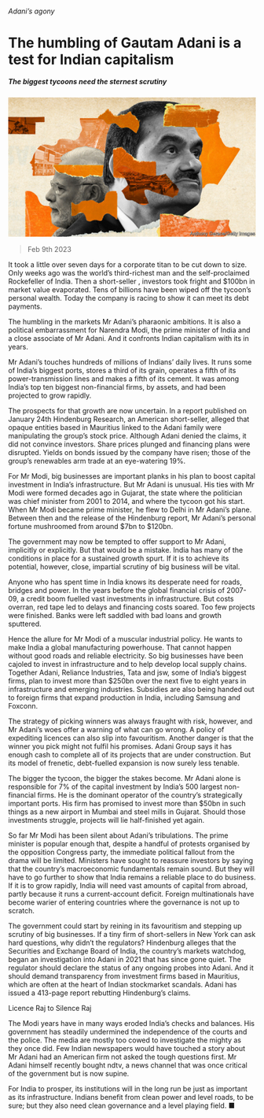 ###### Adani’s agony

# The humbling of Gautam Adani is a test for Indian capitalism 

##### The biggest tycoons need the sternest scrutiny 

![image](images/20230211_LDD002.jpg) 

> Feb 9th 2023 

It took a little over seven days for a corporate titan to be cut down to size. Only weeks ago  was the world’s third-richest man and the self-proclaimed Rockefeller of India. Then a short-seller , investors took fright and $100bn in market value evaporated. Tens of billions have been wiped off the tycoon’s personal wealth. Today the company is racing to show it can meet its debt payments. 

The humbling in the markets  Mr Adani’s pharaonic ambitions. It is also a political embarrassment for Narendra Modi, the prime minister of India and a close associate of Mr Adani. And it confronts Indian capitalism with its  in years. 

Mr Adani’s  touches hundreds of millions of Indians’ daily lives. It runs some of India’s biggest ports, stores a third of its grain, operates a fifth of its power-transmission lines and makes a fifth of its cement. It was among India’s top ten biggest non-financial firms, by assets, and had been projected to grow rapidly.

The prospects for that growth are now uncertain. In a report published on January 24th Hindenburg Research, an American short-seller, alleged that opaque entities based in Mauritius linked to the Adani family were manipulating the group’s stock price. Although Adani denied the claims, it did not convince investors. Share prices plunged and financing plans were disrupted. Yields on bonds issued by the company have risen; those of the group’s renewables arm trade at an eye-watering 19%.

For Mr Modi, big businesses are important planks in his plan to boost capital investment in India’s infrastructure. But Mr Adani is unusual. His ties with Mr Modi were formed decades ago in Gujarat, the state where the politician was chief minister from 2001 to 2014, and where the tycoon got his start. When Mr Modi became prime minister, he flew to Delhi in Mr Adani’s plane. Between then and the release of the Hindenburg report, Mr Adani’s personal fortune mushroomed from around $7bn to $120bn.

The government may now be tempted to offer support to Mr Adani, implicitly or explicitly. But that would be a mistake. India has many of the conditions in place for a sustained growth spurt. If it is to achieve its potential, however, close, impartial scrutiny of big business will be vital. 

Anyone who has spent time in India knows its desperate need for roads, bridges and power. In the years before the global financial crisis of 2007-09, a credit boom fuelled vast investments in infrastructure. But costs overran, red tape led to delays and financing costs soared. Too few projects were finished. Banks were left saddled with bad loans and growth sputtered. 

Hence the allure for Mr Modi of a muscular industrial policy. He wants to make India a global manufacturing powerhouse. That cannot happen without good roads and reliable electricity. So big businesses have been cajoled to invest in infrastructure and to help develop local supply chains. Together Adani, Reliance Industries, Tata and jsw, some of India’s biggest firms, plan to invest more than $250bn over the next five to eight years in infrastructure and emerging industries. Subsidies are also being handed out to foreign firms that expand production in India, including Samsung and Foxconn. 

The strategy of picking winners was always fraught with risk, however, and Mr Adani’s woes offer a warning of what can go wrong. A policy of expediting licences can also slip into favouritism. Another danger is that the winner you pick might not fulfil his promises. Adani Group says it has enough cash to complete all of its projects that are under construction. But its model of frenetic, debt-fuelled expansion is now surely less tenable. 

The bigger the tycoon, the bigger the stakes become. Mr Adani alone is responsible for 7% of the capital investment by India’s 500 largest non-financial firms. He is the dominant operator of the country’s strategically important ports. His firm has promised to invest more than $50bn in such things as a new airport in Mumbai and steel mills in Gujarat. Should those investments struggle, projects will lie half-finished yet again.

So far Mr Modi has been silent about Adani’s tribulations. The prime minister is popular enough that, despite a handful of protests organised by the opposition Congress party, the immediate political fallout from the drama will be limited. Ministers have sought to reassure investors by saying that the country’s macroeconomic fundamentals remain sound. But they will have to go further to show that India remains a reliable place to do business. If it is to grow rapidly, India will need vast amounts of capital from abroad, partly because it runs a current-account deficit. Foreign multinationals have become warier of entering countries where the governance is not up to scratch. 

The government could start by reining in its favouritism and stepping up scrutiny of big businesses. If a tiny firm of short-sellers in New York can ask hard questions, why didn’t the regulators? Hindenburg alleges that the Securities and Exchange Board of India, the country’s markets watchdog, began an investigation into Adani in 2021 that has since gone quiet. The regulator should declare the status of any ongoing probes into Adani. And it should demand transparency from investment firms based in Mauritius, which are often at the heart of Indian stockmarket scandals. Adani has issued a 413-page report rebutting Hindenburg’s claims.

Licence Raj to Silence Raj

The Modi years have in many ways eroded India’s checks and balances. His government has steadily undermined the independence of the courts and the police. The media are mostly too cowed to investigate the mighty as they once did. Few Indian newspapers would have touched a story about Mr Adani had an American firm not asked the tough questions first. Mr Adani himself recently bought ndtv, a news channel that was once critical of the government but is now supine. 

For India to prosper, its institutions will in the long run be just as important as its infrastructure. Indians benefit from clean power and level roads, to be sure; but they also need clean governance and a level playing field. ■


